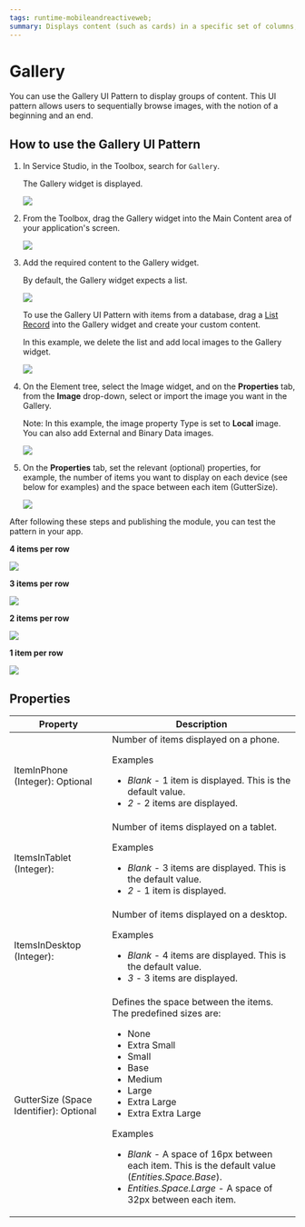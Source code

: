 ```yaml
---
tags: runtime-mobileandreactiveweb;  
summary: Displays content (such as cards) in a specific set of columns, configurable per device type and orientation. 
---
```


# Gallery

You can use the Gallery UI Pattern to display groups of content. This UI pattern allows users to sequentially browse images, with the notion of a beginning and an end. 

## How to use the Gallery UI Pattern

1. In Service Studio, in the Toolbox, search for `Gallery`. 

    The Gallery widget is displayed.

    ![](<images/gallerymob-8-ss.png>)

1. From the Toolbox, drag the Gallery widget into the Main Content area of your application's screen.

    ![](<images/gallerymob-9-ss.png>)

1. Add the required content to the Gallery widget. 

   By default, the Gallery widget expects a list. 

    ![](<images/gallerymob-13-ss.png>)

    To use the Gallery UI Pattern with items from a database, drag a [List Record](<../../../../ref/lang/auto/Class.List Records Widget.md>) into the Gallery widget and create your custom content.

    In this example, we delete the list and add local images to the Gallery widget. 

   ![](<images/gallerymob-10-ss.png>)
 
1. On the Element tree, select the Image widget, and on the **Properties** tab, from the **Image** drop-down, select or import the image you want in the Gallery.

    Note: In this example, the image property Type is set to **Local** image. You can also add External and Binary Data images. 

   ![](<images/gallerymob-11-ss.png>)
  
1. On the **Properties** tab, set the relevant (optional) properties, for example, the number of items you want to display on each device (see below for examples) and the space between each item (GutterSize).

    ![](<images/gallerymob-12-ss.png>)
    
After following these steps and publishing the module, you can test the pattern in your app.

**4 items per row**

   ![](<images/gallerymob-14-ss.png>)

**3 items per row**
    
   ![](<images/gallerymob-15-ss.png>)

**2 items per row**

   ![](<images/gallerymob-16-ss.png>)

**1 item per row**

   ![](<images/gallerymob-17-ss.png>)

## Properties

| **Property** |  **Description** |
|---|---|
| ItemInPhone (Integer): Optional |  Number of items displayed on a phone. <p>Examples<ul><li>_Blank_ - 1 item is displayed. This is the default value.</li><li>_2_ - 2 items are displayed.</li></ul></p> |
| ItemsInTablet (Integer):  |  Number of items displayed on a tablet. <p>Examples<ul><li>_Blank_ - 3 items are displayed. This is the default value.</li><li>_2_ - 1 item is displayed.</li></ul></p>  |    
| ItemsInDesktop (Integer):  |  Number of items displayed on a desktop. <p>Examples<ul><li>_Blank_ - 4 items are displayed. This is the default value.</li><li>_3_ - 3 items are displayed.</li></ul></p>|    
| GutterSize (Space Identifier): Optional  | Defines the space between the items. The predefined sizes are:<p><ul><li>None</li><li>Extra Small</li><li>Small</li><li>Base</li><li>Medium</li><li>Large</li><li>Extra Large</li><li>Extra Extra Large</li></ul></p><p>Examples<ul><li>_Blank_ - A space of 16px between each item. This is the default value (_Entities.Space.Base_). </li><li>_Entities.Space.Large_ - A space of 32px between each item.</li></ul></p>|
  
